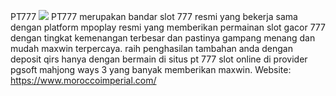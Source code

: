 PT777
![](https://s3-ap-northeast-1.amazonaws.com/g0v-hackmd-images/uploads/upload_66fa9910ee67047bff4dd9a1424593df.jpg)
PT777 merupakan bandar slot 777 resmi yang bekerja sama dengan platform mpoplay resmi yang memberikan permainan slot gacor 777 dengan tingkat kemenangan terbesar dan pastinya gampang menang dan mudah maxwin terpercaya. raih penghasilan tambahan anda dengan deposit qirs hanya dengan bermain di situs pt 777 slot online di provider pgsoft mahjong ways 3 yang banyak memberikan maxwin.
Website: https://www.moroccoimperial.com/
